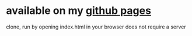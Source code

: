 # available on my [github pages](https://nolanbarry.github.io/oit-code-challenge/)
clone, run by opening index.html in your browser
does not require a server
